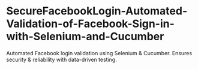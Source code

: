# SecureFacebookLogin-Automated-Validation-of-Facebook-Sign-in-with-Selenium-and-Cucumber
Automated Facebook login validation using Selenium &amp; Cucumber. Ensures security &amp; reliability with data-driven testing.
